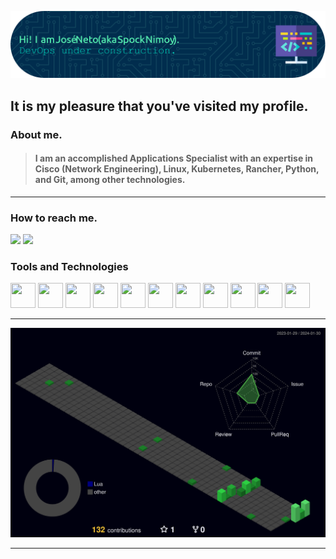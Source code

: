![](img/github-header-image.png)

## It is my pleasure that you've visited my profile.


### About me.

> #### I am an accomplished Applications Specialist with an expertise in Cisco (Network Engineering), Linux, Kubernetes, Rancher, Python, and Git, among other technologies.


___
### How to reach me.

<div>

<a href = "mailto:valdir.cruz@gmail.com"><img loading="lazy" src="https://img.shields.io/badge/Gmail-D14836?style=for-the-badge&logo=gmail&logoColor=white" target="_blank"></a>
<a href="https://www.linkedin.com/in/jose-n-2b133534" target="_blank"><img loading="lazy" src="https://img.shields.io/badge/-LinkedIn-%230077B5?style=for-the-badge&logo=linkedin&logoColor=white" target="_blank"></a>   
</div>

### Tools and Technologies


<img loading="lazy" src="https://cdn.jsdelivr.net/gh/devicons/devicon/icons/git/git-original.svg" width="40" height="40"/> <img loading="lazy" src="https://cdn.jsdelivr.net/gh/devicons/devicon/icons/amazonwebservices/amazonwebservices-original.svg" width="40" height="40" /> <img loading="lazy" src="https://cdn.jsdelivr.net/gh/devicons/devicon/icons/ansible/ansible-original.svg" width="40" height="40" /> <img loading="lazy" src="https://cdn.jsdelivr.net/gh/devicons/devicon/icons/redhat/redhat-original.svg" width="40" height="40" /> <img loading="lazy" src="https://cdn.jsdelivr.net/gh/devicons/devicon/icons/kubernetes/kubernetes-plain.svg" width="40" height="40" /> <img loading="lazy" src="https://cdn.jsdelivr.net/gh/devicons/devicon/icons/python/python-original.svg" width="40" height="40" /> <img loading="lazy" src="https://cdn.jsdelivr.net/gh/devicons/devicon/icons/java/java-original.svg" width="40" height="40" /> <img loading="lazy" src="https://cdn.jsdelivr.net/gh/devicons/devicon/icons/terraform/terraform-original.svg" width="40" height="40" /> <img loading="lazy" src="https://cdn.jsdelivr.net/gh/devicons/devicon/icons/docker/docker-original.svg" width="40" height="40" /> 
<img loading="lazy" src="https://cdn.jsdelivr.net/gh/devicons/devicon/icons/mysql/mysql-original.svg" width="40" height="40" /> <img loading="lazy" src="https://cdn.jsdelivr.net/gh/devicons/devicon/icons/apache/apache-original.svg" width="40" height="40" />


___
          
![](profile-3d-contrib/profile-night-green.svg)          
          


---
<!--- ![SpockIsCoding's GitHub stats](https://github-readme-stats.vercel.app/api?username=SpockIsCoding&show_icons=true&theme=dark)


Mais contatos

<a href="https://instagram.com/seu-usuário-instagram-aqui" target="_blank"><img loading="lazy" src="https://img.shields.io/badge/-Instagram-%23E4405F?style=for-the-badge&logo=instagram&logoColor=white" target="_blank"></a>
<a href="https://www.youtube.com/seu-canal-youtube-aqui" target="_blank"><img loading="lazy" src="https://img.shields.io/badge/YouTube-FF0000?style=for-the-badge&logo=youtube&logoColor=white" target="_blank"></a>

<a href="https://www.twitch.tv/seu-usuário-aqui" target="_blank"><img loading="lazy" src="https://img.shields.io/badge/Twitch-9146FF?style=for-the-badge&logo=twitch&logoColor=white" target="_blank"></a>

#![](https://github.com/danielbped/danielbped/blob/output/github-contribution-grid-snake.svg)

--->

<!--
**SpockIsCoding/SpockIsCoding** is a ✨ _special_ ✨ repository because its `README.md` (this file) appears on your GitHub profile.

Here are some ideas to get you started:

- 🔭 I’m currently working on ...
- 🌱 I’m currently learning ...
- 👯 I’m looking to collaborate on ...
- 🤔 I’m looking for help with ...
- 💬 Ask me about ...
- 📫 How to reach me: ...
- 😄 Pronouns: ...
- ⚡ Fun fact: ...
-->
